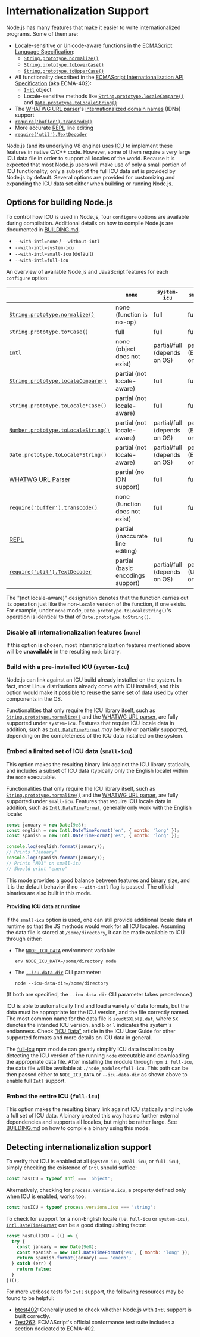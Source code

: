 # Internationalization Support

<!--introduced_in=v8.2.0-->

Node.js has many features that make it easier to write internationalized
programs. Some of them are:

- Locale-sensitive or Unicode-aware functions in the [ECMAScript Language
  Specification][ECMA-262]:
  - [`String.prototype.normalize()`][]
  - [`String.prototype.toLowerCase()`][]
  - [`String.prototype.toUpperCase()`][]
- All functionality described in the [ECMAScript Internationalization API
  Specification][ECMA-402] (aka ECMA-402):
  - [`Intl`][] object
  - Locale-sensitive methods like [`String.prototype.localeCompare()`][] and
    [`Date.prototype.toLocaleString()`][]
- The [WHATWG URL parser][]'s [internationalized domain names][] (IDNs) support
- [`require('buffer').transcode()`][]
- More accurate [REPL][] line editing
- [`require('util').TextDecoder`][]

Node.js (and its underlying V8 engine) uses [ICU][] to implement these features
in native C/C++ code. However, some of them require a very large ICU data file
in order to support all locales of the world. Because it is expected that most
Node.js users will make use of only a small portion of ICU functionality, only
a subset of the full ICU data set is provided by Node.js by default. Several
options are provided for customizing and expanding the ICU data set either when
building or running Node.js.

## Options for building Node.js

To control how ICU is used in Node.js, four `configure` options are available
during compilation. Additional details on how to compile Node.js are documented
in [BUILDING.md][].

- `--with-intl=none` / `--without-intl`
- `--with-intl=system-icu`
- `--with-intl=small-icu` (default)
- `--with-intl=full-icu`

An overview of available Node.js and JavaScript features for each `configure`
option:

|                                         | `none`                            | `system-icu`                 | `small-icu`            | `full-icu` |
|-----------------------------------------|-----------------------------------|------------------------------|------------------------|------------|
| [`String.prototype.normalize()`][]      | none (function is no-op)          | full                         | full                   | full       |
| `String.prototype.to*Case()`            | full                              | full                         | full                   | full       |
| [`Intl`][]                              | none (object does not exist)      | partial/full (depends on OS) | partial (English-only) | full       |
| [`String.prototype.localeCompare()`][]  | partial (not locale-aware)        | full                         | full                   | full       |
| `String.prototype.toLocale*Case()`      | partial (not locale-aware)        | full                         | full                   | full       |
| [`Number.prototype.toLocaleString()`][] | partial (not locale-aware)        | partial/full (depends on OS) | partial (English-only) | full       |
| `Date.prototype.toLocale*String()`      | partial (not locale-aware)        | partial/full (depends on OS) | partial (English-only) | full       |
| [WHATWG URL Parser][]                   | partial (no IDN support)          | full                         | full                   | full       |
| [`require('buffer').transcode()`][]     | none (function does not exist)    | full                         | full                   | full       |
| [REPL][]                                | partial (inaccurate line editing) | full                         | full                   | full       |
| [`require('util').TextDecoder`][]       | partial (basic encodings support) | partial/full (depends on OS) | partial (Unicode-only) | full       |

The "(not locale-aware)" designation denotes that the function carries out its
operation just like the non-`Locale` version of the function, if one
exists. For example, under `none` mode, `Date.prototype.toLocaleString()`'s
operation is identical to that of `Date.prototype.toString()`.

### Disable all internationalization features (`none`)

If this option is chosen, most internationalization features mentioned above
will be **unavailable** in the resulting `node` binary.

### Build with a pre-installed ICU (`system-icu`)

Node.js can link against an ICU build already installed on the system. In fact,
most Linux distributions already come with ICU installed, and this option would
make it possible to reuse the same set of data used by other components in the
OS.

Functionalities that only require the ICU library itself, such as
[`String.prototype.normalize()`][] and the [WHATWG URL parser][], are fully
supported under `system-icu`. Features that require ICU locale data in
addition, such as [`Intl.DateTimeFormat`][] *may* be fully or partially
supported, depending on the completeness of the ICU data installed on the
system.

### Embed a limited set of ICU data (`small-icu`)

This option makes the resulting binary link against the ICU library statically,
and includes a subset of ICU data (typically only the English locale) within
the `node` executable.

Functionalities that only require the ICU library itself, such as
[`String.prototype.normalize()`][] and the [WHATWG URL parser][], are fully
supported under `small-icu`. Features that require ICU locale data in addition,
such as [`Intl.DateTimeFormat`][], generally only work with the English locale:

```js
const january = new Date(9e8);
const english = new Intl.DateTimeFormat('en', { month: 'long' });
const spanish = new Intl.DateTimeFormat('es', { month: 'long' });

console.log(english.format(january));
// Prints "January"
console.log(spanish.format(january));
// Prints "M01" on small-icu
// Should print "enero"
```

This mode provides a good balance between features and binary size, and it is
the default behavior if no `--with-intl` flag is passed. The official binaries
are also built in this mode.

#### Providing ICU data at runtime

If the `small-icu` option is used, one can still provide additional locale data
at runtime so that the JS methods would work for all ICU locales. Assuming the
data file is stored at `/some/directory`, it can be made available to ICU
through either:

* The [`NODE_ICU_DATA`][] environment variable:

  ```shell
  env NODE_ICU_DATA=/some/directory node
  ```

* The [`--icu-data-dir`][] CLI parameter:

  ```shell
  node --icu-data-dir=/some/directory
  ```

(If both are specified, the `--icu-data-dir` CLI parameter takes precedence.)

ICU is able to automatically find and load a variety of data formats, but the
data must be appropriate for the ICU version, and the file correctly named.
The most common name for the data file is `icudt5X[bl].dat`, where `5X` denotes
the intended ICU version, and `b` or `l` indicates the system's endianness.
Check ["ICU Data"][] article in the ICU User Guide for other supported formats
and more details on ICU data in general.

The [full-icu][] npm module can greatly simplify ICU data installation by
detecting the ICU version of the running `node` executable and downloading the
appropriate data file. After installing the module through `npm i full-icu`,
the data file will be available at `./node_modules/full-icu`. This path can be
then passed either to `NODE_ICU_DATA` or `--icu-data-dir` as shown above to
enable full `Intl` support.

### Embed the entire ICU (`full-icu`)

This option makes the resulting binary link against ICU statically and include
a full set of ICU data. A binary created this way has no further external
dependencies and supports all locales, but might be rather large. See
[BUILDING.md][BUILDING.md#full-icu] on how to compile a binary using this mode.

## Detecting internationalization support

To verify that ICU is enabled at all (`system-icu`, `small-icu`, or
`full-icu`), simply checking the existence of `Intl` should suffice:

```js
const hasICU = typeof Intl === 'object';
```

Alternatively, checking for `process.versions.icu`, a property defined only
when ICU is enabled, works too:

```js
const hasICU = typeof process.versions.icu === 'string';
```

To check for support for a non-English locale (i.e. `full-icu` or
`system-icu`), [`Intl.DateTimeFormat`][] can be a good distinguishing factor:

```js
const hasFullICU = (() => {
  try {
    const january = new Date(9e8);
    const spanish = new Intl.DateTimeFormat('es', { month: 'long' });
    return spanish.format(january) === 'enero';
  } catch (err) {
    return false;
  }
})();
```

For more verbose tests for `Intl` support, the following resources may be found
to be helpful:

- [btest402][]: Generally used to check whether Node.js with `Intl` support is
  built correctly.
- [Test262][]: ECMAScript's official conformance test suite includes a section
  dedicated to ECMA-402.

["ICU Data"]: http://userguide.icu-project.org/icudata
[`--icu-data-dir`]: cli.html#cli_icu_data_dir_file
[`Date.prototype.toLocaleString()`]: https://developer.mozilla.org/en-US/docs/Web/JavaScript/Reference/Global_Objects/Date/toLocaleString
[`Intl`]: https://developer.mozilla.org/en-US/docs/Web/JavaScript/Reference/Global_Objects/Intl
[`Intl.DateTimeFormat`]: https://developer.mozilla.org/en-US/docs/Web/JavaScript/Reference/Global_Objects/DateTimeFormat
[`NODE_ICU_DATA`]: cli.html#cli_node_icu_data_file
[`Number.prototype.toLocaleString()`]: https://developer.mozilla.org/en-US/docs/Web/JavaScript/Reference/Global_Objects/Number/toLocaleString
[`require('buffer').transcode()`]: buffer.html#buffer_buffer_transcode_source_fromenc_toenc
[`require('util').TextDecoder`]: util.html#util_class_util_textdecoder
[`String.prototype.localeCompare()`]: https://developer.mozilla.org/en-US/docs/Web/JavaScript/Reference/Global_Objects/String/localeCompare
[`String.prototype.normalize()`]: https://developer.mozilla.org/en-US/docs/Web/JavaScript/Reference/Global_Objects/String/normalize
[`String.prototype.toLowerCase()`]: https://developer.mozilla.org/en-US/docs/Web/JavaScript/Reference/Global_Objects/String/toLowerCase
[`String.prototype.toUpperCase()`]: https://developer.mozilla.org/en-US/docs/Web/JavaScript/Reference/Global_Objects/String/toUpperCase
[BUILDING.md]: https://github.com/nodejs/node/blob/master/BUILDING.md
[BUILDING.md#full-icu]: https://github.com/nodejs/node/blob/master/BUILDING.md#build-with-full-icu-support-all-locales-supported-by-icu
[ECMA-262]: https://tc39.github.io/ecma262/
[ECMA-402]: https://tc39.github.io/ecma402/
[ICU]: http://icu-project.org/
[REPL]: repl.html#repl_repl
[Test262]: https://github.com/tc39/test262/tree/master/test/intl402
[WHATWG URL parser]: url.html#url_the_whatwg_url_api
[btest402]: https://github.com/srl295/btest402
[full-icu]: https://www.npmjs.com/package/full-icu
[internationalized domain names]: https://en.wikipedia.org/wiki/Internationalized_domain_name
